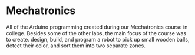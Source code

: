 # Mechatronics
All of the Arduino programming created during our Mechatronics course in college. Besides some of the other labs, the main focus of the course was to create. design, build, and program a robot to pick up small wooden balls, detect their color, and sort them into two separate zones. 
